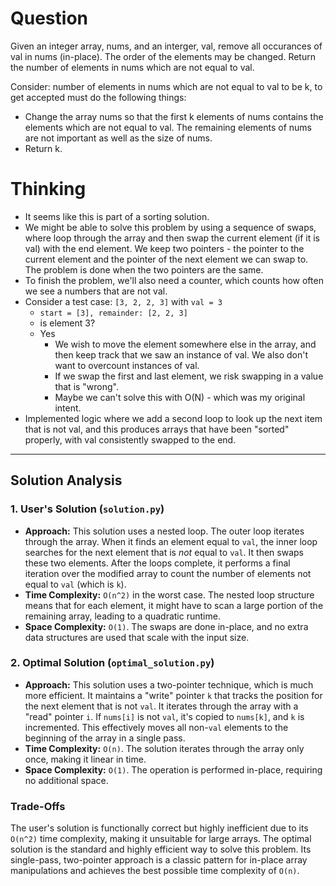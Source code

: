 # Question

Given an integer array, nums, and an interger, val, remove all occurances of val in nums (in-place).
The order of the elements may be changed. Return the number of elements in nums which are not equal
to val.

Consider: number of elements in nums which are not equal to val to be k, to get accepted must do the
following things:

- Change the array nums so that the first k elements of nums contains the elements which are not
  equal to val. The remaining elements of nums are not important as well as the size of nums.
- Return k.

# Thinking

- It seems like this is part of a sorting solution.
- We might be able to solve this problem by using a sequence of swaps, where loop through the array
  and then swap the current element (if it is val) with the end element. We keep two pointers - the
  pointer to the current element and the pointer of the next element we can swap to. The problem is
  done when the two pointers are the same.
- To finish the problem, we'll also need a counter, which counts how often we see a numbers that are
  not val.
- Consider a test case: `[3, 2, 2, 3]` with `val = 3`
  - `start = [3], remainder: [2, 2, 3]`
  -  is element 3?
    - Yes
      - We wish to move the element somewhere else in the array, and then keep track that we saw an
        instance of val. We also don't want to overcount instances of val.
      - If we swap the first and last element, we risk swapping in a value that is "wrong".
      - Maybe we can't solve this with O(N) - which was my original intent.
- Implemented logic where we add a second loop to look up the next item that is not val, and this
  produces arrays that have been "sorted" properly, with val consistently swapped to the end.

---

## Solution Analysis

### 1. User's Solution (`solution.py`)
-   **Approach:** This solution uses a nested loop. The outer loop iterates through the array. When it finds an element equal to `val`, the inner loop searches for the next element that is *not* equal to `val`. It then swaps these two elements. After the loops complete, it performs a final iteration over the modified array to count the number of elements not equal to `val` (which is `k`).
-   **Time Complexity:** `O(n^2)` in the worst case. The nested loop structure means that for each element, it might have to scan a large portion of the remaining array, leading to a quadratic runtime.
-   **Space Complexity:** `O(1)`. The swaps are done in-place, and no extra data structures are used that scale with the input size.

### 2. Optimal Solution (`optimal_solution.py`)
-   **Approach:** This solution uses a two-pointer technique, which is much more efficient. It maintains a "write" pointer `k` that tracks the position for the next element that is not `val`. It iterates through the array with a "read" pointer `i`. If `nums[i]` is not `val`, it's copied to `nums[k]`, and `k` is incremented. This effectively moves all non-`val` elements to the beginning of the array in a single pass.
-   **Time Complexity:** `O(n)`. The solution iterates through the array only once, making it linear in time.
-   **Space Complexity:** `O(1)`. The operation is performed in-place, requiring no additional space.

### Trade-Offs
The user's solution is functionally correct but highly inefficient due to its `O(n^2)` time complexity, making it unsuitable for large arrays. The optimal solution is the standard and highly efficient way to solve this problem. Its single-pass, two-pointer approach is a classic pattern for in-place array manipulations and achieves the best possible time complexity of `O(n)`.